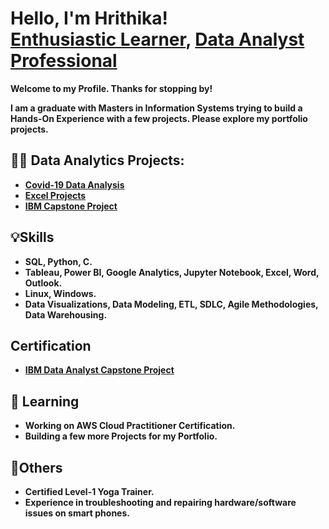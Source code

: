 <h1 font-size:40px;"> Hello, I'm Hrithika! <br/> <a href="https://github.com/Hrithika-Reddy-K">Enthusiastic Learner</a>,
<a href="https://www.linkedin.com/in/hrithika-reddy-kondakalla">Data Analyst Professional</a></h1>
<b>Welcome to my Profile. Thanks for stopping by!<b/>

I am a graduate with Masters in Information Systems trying to build a Hands-On Experience with a few projects. Please explore my portfolio projects.

<h2>👨‍💻 Data Analytics Projects:</h2>

- [Covid-19 Data Analysis](https://github.com/Hrithika-Reddy-K/Covid-19_DataAnalysis)
- [Excel Projects](https://github.com/Hrithika-Reddy-K/Excel-Projects)
- [IBM Capstone Project](https://github.com/Hrithika-Reddy-K/IBM_Capstone_Project)
  
<h2>💡Skills</h2>

- SQL, Python, C.
- Tableau, Power BI, Google Analytics, Jupyter Notebook, Excel, Word, Outlook.
- Linux, Windows.
- Data Visualizations, Data Modeling, ETL, SDLC, Agile Methodologies, Data Warehousing.

<h2>Certification</h2>  

- [IBM Data Analyst Capstone Project](https://coursera.org/verify/9ARKCXF2C7KN) 

<h2>🌱 Learning</h2>

- Working on AWS Cloud Practitioner Certification.
- Building a few more Projects for my Portfolio.

<h2>🏅Others</h2>

- Certified Level-1 Yoga Trainer.
- Experience in troubleshooting and repairing hardware/software issues on smart phones.
<!---- 👋 Hi, I’m @Hrithika-Reddy-K 
 - 👀 I’m interested in ... 
- 💞️ I’m looking to collaborate on ...
- 📫 How to reach me ... --->

<!---
Hrithika-Reddy-K/Hrithika-Reddy-K is a ✨ special ✨ repository because its `README.md` (this file) appears on your GitHub profile.
You can click the Preview link to take a look at your changes.
--->
